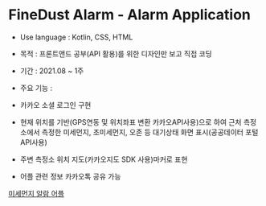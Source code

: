 # FineDust Alarm - Alarm Application

- Use language : Kotlin, CSS, HTML

- 목적 : 프론트앤드 공부(API 활용)를 위한 디자인만 보고 직접 코딩

- 기간 : 2021.08 ~ 1주

- 주요 기능 : 

- 카카오 소셜 로그인 구현
- 현재 위치를 기반(GPS연동 및 위치좌표 변환 카카오API사용)으로 하여 근처 측정소에서 측정한 미세먼지, 초미세먼지, 오존 등 대기상태 화면 표시(공공데이터 포털 API사용)
- 주변 측정소 위치 지도(카카오지도 SDK 사용)마커로 표현
- 어플 관련 정보 카카오톡 공유 가능

[미세먼지 알람 어플](https://www.youtube.com/watch?v=0Qq3MQ1_uGM)
